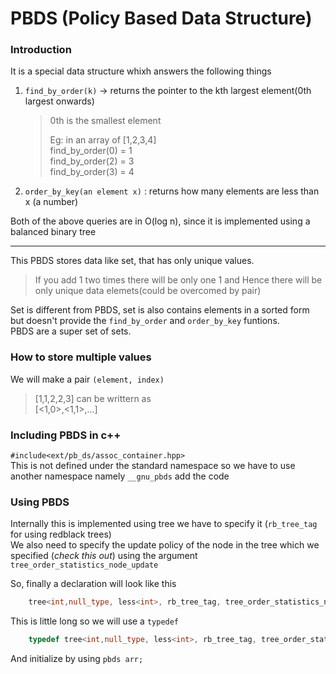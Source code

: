 PBDS (Policy Based Data Structure)
===================================

### Introduction
It is a special data structure whixh answers the following things 

1.  `find_by_order(k)` -> returns the pointer to the kth largest element(0th largest onwards)  
   
    >0th is the smallest element  
    >
    > Eg: in an array of [1,2,3,4]  
    > find\_by\_order(0) = 1  
    > find\_by\_order(2) = 3  
    > find\_by\_order(3) = 4  

2.  `order_by_key(an element x)` : returns how many elements are less than x (a number)
    
Both of the above queries are in O(log n), since it is implemented using a balanced 
binary tree

---
This PBDS stores data like set, that has only unique values.
> If you add 1 two times there will be only one 1 and
Hence there will be only unique data elemets(could be overcomed by pair)

Set is different from PBDS, set is also contains elements in a sorted form but 
doesn't provide the `find_by_order` and `order_by_key` funtions.  
PBDS are a super set of sets.


### How to store multiple values
We will make a pair `(element, index)`  

> [1,1,2,2,3]
> can be writtern as  
> [<1,0>,<1,1>,...]

### Including PBDS in c++
`#include<ext/pb_ds/assoc_container.hpp>`  
This is not defined under the standard namespace so we have to use another namespace
namely `__gnu_pbds` add the code

### Using PBDS

Internally this is implemented using tree we have to specify it (`rb_tree_tag` for using redblack trees)  
We also need to specify the update policy of the node in the tree which we specified (*check this out*) using the argument `tree_order_statistics_node_update`

So, finally a declaration will look like this  
```c++
    tree<int,null_type, less<int>, rb_tree_tag, tree_order_statistics_node_update > policyds1; // we aren't mappint int to anything  
```

This is little long so we will use a `typedef`  
```c++
    typedef tree<int,null_type, less<int>, rb_tree_tag, tree_order_statistics_node_update > pbds; 
```
And initialize by using `pbds arr;`
